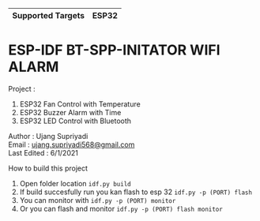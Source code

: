 | Supported Targets | ESP32 |
| ----------------- | ----- |

ESP-IDF BT-SPP-INITATOR WIFI ALARM
==================================

Project :
1. ESP32 Fan Control with Temperature
2. ESP32 Buzzer Alarm with Time
3. ESP32 LED Control with Bluetooth

Author      : Ujang Supriyadi<br/>
Email       : ujang.supriyadi568@gmail.com<br/>
Last Edited : 6/1/2021

How to build this project
1. Open folder location `idf.py build`
2. If build succesfully run you kan flash to esp 32 `idf.py -p (PORT) flash`
3. You can monitor with `idf.py -p (PORT) monitor`
4. Or you can flash and monitor `idf.py -p (PORT) flash monitor`
